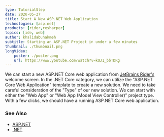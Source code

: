 ```yaml
---
type: TutorialStep
date: 2020-05-27
title: Start A New ASP.NET Web Application
technologies: [asp.net]
products: [rider,resharper]
topics: [ide, web]
author: khalidabuhakmeh
subtitle: Starting an ASP.NET Project in under a few minutes
thumbnail: ./thumbnail.png
longVideo: 
    poster: ./poster.png
    url: https://www.youtube.com/watch?v=kQJ1_bbTDRg
---
```


We can start a new ASP.NET Core web application from [JetBrains Rider's](https://jetbrains.com/rider) welcome screen. In the .NET Core category, we can utilize the "ASP.NET Core Web Application" template to create a new solution. We need to take careful consideration of the "Type" of our new solution. We can start with either the "Web App" or "Web App (Model View Controller)" project type. With a few clicks, we should have a running ASP.NET Core web application.

### See Also

- [ASP.NET](https://dotnet.microsoft.com/apps/aspnet)
- [.NET](https://dot.net/)